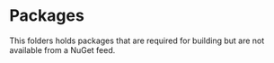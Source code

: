 # Packages

This folders holds packages that are required for building but are not available from a NuGet feed.
